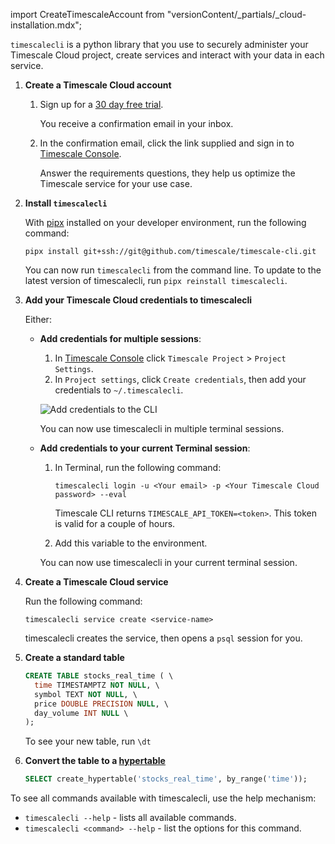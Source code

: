 import CreateTimescaleAccount from "versionContent/_partials/_cloud-installation.mdx";

`timescalecli` is a python library that you use to securely administer your Timescale Cloud project, create services
and interact with your data in each service.

<Procedure>

1. **Create a Timescale Cloud account**

   1.  Sign up for a [30 day free trial][sign-up].

       You receive a confirmation email in your inbox.
   1.  In the confirmation email, click the link supplied and sign in to [Timescale Console][tsc-portal].

        Answer the requirements questions, they help us optimize the Timescale service for your use case.

1. **Install `timescalecli`**

   With [pipx][pipx-install] installed on your developer environment, run the following command:
    ```shell
    pipx install git+ssh://git@github.com/timescale/timescale-cli.git
    ```
    You can now run `timescalecli` from the command line. To update to the latest
   version of timescalecli, run `pipx reinstall timescalecli`.

1. **Add your Timescale Cloud credentials to timescalecli**

   Either:
   - **Add credentials for multiple sessions**:

     1. In [Timescale Console](https://console.cloud.timescale.com/dashboard/services) click
       `Timescale Project` > `Project Settings`.
     1. In `Project settings`, click `Create credentials`, then add your credentials to `~/.timescalecli`.

       ![Add credentials to the CLI](https://assets.timescale.com/docs/images/timescale-cli-add-security-information.png)

       You can now use timescalecli in multiple terminal sessions.

   - **Add credentials to your current Terminal session**:

      1. In Terminal, run the following command:

         ```shell
         timescalecli login -u <Your email> -p <Your Timescale Cloud password> --eval
         ```

         Timescale CLI returns `TIMESCALE_API_TOKEN=<token>`. This token is valid for a
         couple of hours.
      1. Add this variable to the environment.

       You can now use timescalecli in your current terminal session.

3. **Create a Timescale Cloud service**

    Run the following command:
    ```shell
    timescalecli service create <service-name>
    ```
    timescalecli creates the service, then opens a `psql` session for you.

1. **Create a standard table**

    ```sql
    CREATE TABLE stocks_real_time ( \
      time TIMESTAMPTZ NOT NULL, \
      symbol TEXT NOT NULL, \
      price DOUBLE PRECISION NULL, \
      day_volume INT NULL \
    );
    ```

    To see your new table, run `\dt`
1. **Convert the table to a [hypertable][hypertables]**

    ```sql
    SELECT create_hypertable('stocks_real_time', by_range('time'));
    ```

</Procedure>

To see all commands available with timescalecli, use the help mechanism:

- `timescalecli --help` - lists all available commands.
- `timescalecli <command> --help` - list the options for this command.

[sign-up]: https://console.cloud.timescale.com/signup
[tsc-portal]: https://console.cloud.timescale.com/
[services-how-to]: /use-timescale/:currentVersion:/services/
[install-psql]: /use-timescale/:currentVersion:/integrations/query-admin/psql/
[connect-to-your-service]: /getting-started/:currentVersion:/services/#connect-to-your-service
[create-service]: https://console.cloud.timescale.com/dashboard/create_services
[what-is-time-series]: https://www.timescale.com/blog/what-is-a-time-series-database/#what-is-a-time-series-database
[what-is-dynamic-postgres]: https://www.timescale.com/dynamic-postgresql
[how-plans-work]: /about/:currentVersion:/pricing-and-account-management/#how-plans-work
[install-timescale-cli]: https://github.com/timescale/timescale-cli?tab=readme-ov-file#install-and-configure-timescalecli
[pipx-install]: https://github.com/pypa/pipx?tab=readme-ov-file#install-pipx
[hypertables]: /use-timescale/:currentVersion:/hypertables/
